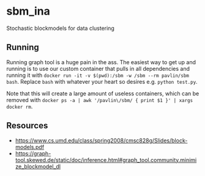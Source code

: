 # sbm_ina
Stochastic blockmodels for data clustering

## Running
Running graph tool is a huge pain in the ass. The easiest way to get up and running is to use our custom container that pulls in all dependencies and running it with `docker run -it -v $(pwd):/sbm -w /sbm --rm pavlin/sbm bash`. Replace `bash` with whatever your heart so desires e.g. `python test.py`.

Note that this will create a large amount of useless containers, which can be removed with `docker ps -a | awk '/pavlin\/sbm/ { print $1 }' | xargs docker rm`.

## Resources
- https://www.cs.umd.edu/class/spring2008/cmsc828g/Slides/block-models.pdf
- https://graph-tool.skewed.de/static/doc/inference.html#graph_tool.community.minimize_blockmodel_dl
